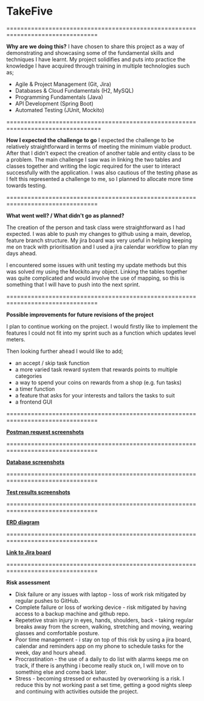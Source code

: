 # TakeFive

================================================================================

**Why are we doing this?**
I have chosen to share this project as a way of demonstrating and showcasing some of the fundamental skills and techniques I have learnt. My project solidifies and puts into practice the knowledge I have acquired through training in multiple technologies such as;

* Agile & Project Management (Git, Jira)
* Databases & Cloud Fundamentals (H2, MySQL)
* Programming Fundamentals (Java)
* API Development (Spring Boot)
* Automated Testing (JUnit, Mockito)

=================================================================================

**How I expected the challenge to go**
I expected the challenge to be relatively straightforward in terms of meeting the minimum viable product. 
After that I didn't expect the creation of another table and entity class to be a problem.
The main challenge I saw was in linking the two tables and classes together and writing the logic required for the user to interact successfully with the application.
I was also cautious of the testing phase as I felt this represented a challenge to me, so I planned to allocate more time towards testing.

================================================================================

**What went well? / What didn't go as planned?**

The creation of the person and task class were straightforward as I had expected. I was able to push my changes to github using a main, develop, feature branch structure.
My jira board was very useful in helping keeping me on track with prioritisation and I used a jira calendar workflow to plan my days ahead.

I encountered some issues with unit testing my update methods but this was solved my using the Mockito.any object.
Linking the tables together was quite complicated and would involve the use of mapping, so this is something that I will have to push into the next sprint. 

================================================================================

**Possible improvements for future revisions of the project**

I plan to continue working on the project. I would firstly like to implement the features I could not fit into my sprint such as a function which updates level meters.

Then looking further ahead I would like to add; 

* an accept / skip task function
* a more varied task reward system that rewards points to multiple categories
* a way to spend your coins on rewards from a shop (e.g. fun tasks)
* a timer function
* a feature that asks for your interests and tailors the tasks to suit
* a frontend GUI

================================================================================

**[Postman request screenshots](https://github.com/thousand-leaves/TakeFive/tree/main/images/postman)**

================================================================================

**[Database screenshots](https://github.com/thousand-leaves/TakeFive/tree/main/images/database)**

================================================================================

**[Test results screenshots](https://github.com/thousand-leaves/TakeFive/tree/main/images/test_results)**

================================================================================

**[ERD diagram](https://github.com/thousand-leaves/TakeFive/blob/main/images/erd_diagram.jpg)**

================================================================================

**[Link to Jira board](https://thousandleaves.atlassian.net/browse/T5)**

================================================================================

**Risk assessment**

* Disk failure or any issues with laptop - loss of work risk mitigated by regular pushes to GitHub.
* Complete failure or loss of working device - risk mitigated by having access to a backup machine and github repo.
* Repetetive strain injury in eyes, hands, shoulders, back - taking regular breaks away from the screen, walking, stretching and moving, wearing glasses and comfortable posture.
 * Poor time management - i stay on top of this risk by using a jira board, calendar and reminders app on my phone to schedule tasks for the week, day and hours ahead.
* Procrastination - the use of a daily to do list with alarms keeps me on track, if there is anything i become really stuck on, I will move on to something else and come back later.
* Stress - becoming stressed or exhausted by overworking is a risk. I reduce this by not working past a set time, getting a good nights sleep and continuing with activities outside the project.
